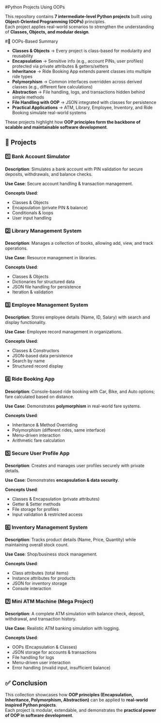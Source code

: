 #Python Projects Using OOPs  

This repository contains **7 intermediate-level Python projects** built using **Object-Oriented Programming (OOPs)** principles.  
Each project applies real-world scenarios to strengthen the understanding of **Classes, Objects, and modular design**.  


#🔹 OOPs-Based Summary  

- **Classes & Objects** → Every project is class-based for modularity and reusability  
- **Encapsulation** → Sensitive info (e.g., account PINs, user profiles) protected via private attributes & getters/setters  
- **Inheritance** → Ride Booking App extends parent classes into multiple ride types  
- **Polymorphism** → Common interfaces overridden across derived classes (e.g., different fare calculations)  
- **Abstraction** → File handling, logs, and transactions hidden behind simple methods  
- **File Handling with OOP** → JSON integrated with classes for persistence  
- **Practical Applications** → ATM, Library, Employee, Inventory, and Ride Booking simulate real-world systems  

These projects highlight how **OOP principles form the backbone of scalable and maintainable software development**.  



## 📂 Projects  

### 1️⃣ Bank Account Simulator  
**Description**: Simulates a bank account with PIN validation for secure deposits, withdrawals, and balance checks.  

**Use Case**: Secure account handling & transaction management.  

**Concepts Used**:  
- Classes & Objects  
- Encapsulation (private PIN & balance)  
- Conditionals & loops  
- User input handling  



### 2️⃣ Library Management System  
**Description**: Manages a collection of books, allowing add, view, and track operations.  

**Use Case**: Resource management in libraries.  

**Concepts Used**:  
- Classes & Objects  
- Dictionaries for structured data  
- JSON file handling for persistence  
- Iteration & validation  



### 3️⃣ Employee Management System  
**Description**: Stores employee details (Name, ID, Salary) with search and display functionality.  

**Use Case**: Employee record management in organizations.  

**Concepts Used**:  
- Classes & Constructors  
- JSON-based data persistence  
- Search by name  
- Structured record display  



### 4️⃣ Ride Booking App  
**Description**: Console-based ride booking with Car, Bike, and Auto options; fare calculated based on distance.  

**Use Case**: Demonstrates **polymorphism** in real-world fare systems.  

**Concepts Used**:  
- Inheritance & Method Overriding  
- Polymorphism (different rides, same interface)  
- Menu-driven interaction  
- Arithmetic fare calculation  



### 5️⃣ Secure User Profile App  
**Description**: Creates and manages user profiles securely with private details.  

**Use Case**: Demonstrates **encapsulation & data security**.  

**Concepts Used**:  
- Classes & Encapsulation (private attributes)  
- Getter & Setter methods  
- File storage for profiles  
- Input validation & restricted access  



### 6️⃣ Inventory Management System  
**Description**: Tracks product details (Name, Price, Quantity) while maintaining overall stock count.  

**Use Case**: Shop/business stock management.  

**Concepts Used**:  
- Class attributes (total items)  
- Instance attributes for products  
- JSON for inventory storage  
- Console interaction  



### 7️⃣ Mini ATM Machine (Mega Project)  
**Description**: A complete ATM simulation with balance check, deposit, withdrawal, and transaction history.  

**Use Case**: Realistic ATM banking simulation with logging.  

**Concepts Used**:  
- OOPs (Encapsulation & Classes)  
- JSON storage for accounts & transactions  
- File handling for logs  
- Menu-driven user interaction  
- Error handling (invalid input, insufficient balance)  



## ✅ Conclusion  
This collection showcases how **OOP principles (Encapsulation, Inheritance, Polymorphism, Abstraction)** can be applied to **real-world inspired Python projects**.  
Each project is modular, extendable, and demonstrates the **practical power of OOP in software development**.  


